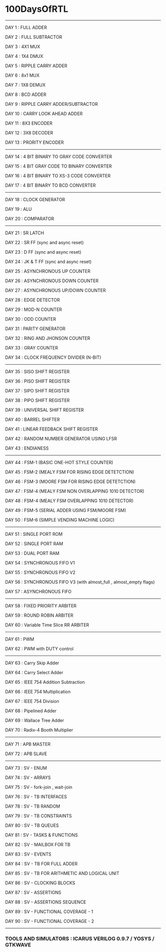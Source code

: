 # 100DaysOfRTL
_______________________________________________________

DAY 1 : FULL ADDER

DAY 2 : FULL SUBTRACTOR

DAY 3 : 4X1 MUX

DAY 4 : 1X4 DMUX 

DAY 5 : RIPPLE CARRY ADDER

DAY 6 : 8x1 MUX

DAY 7 : 1X8 DEMUX

DAY 8 : BCD ADDER

DAY 9 : RIPPLE CARRY ADDER/SUBTRACTOR

DAY 10 : CARRY LOOK AHEAD ADDER

DAY 11 : 8X3 ENCODER

DAY 12 : 3X8 DECODER

DAY 13 : PRORITY ENCODER

____________________________________________________________

DAY 14 : 4 BIT BINARY TO GRAY CODE CONVERTER

DAY 15 : 4 BIT GRAY CODE TO BINARY CONVERTER 

DAY 16 : 4 BIT BINARY TO XS-3 CODE CONVERTER

DAY 17 : 4 BIT BINARY TO BCD CONVERTER

____________________________________________________________

DAY 18 : CLOCK GENERATOR

DAY 19 : ALU

DAY 20 : COMPARATOR

____________________________________________________________

DAY 21 : SR LATCH

DAY 22 : SR FF (sync and async reset)

DAY 23 : D FF  (sync and async reset)

DAY 24 : JK & T FF (sync and async reset)

DAY 25 : ASYNCHRONOUS UP COUNTER

DAY 26 : ASYNCHRONOUS DOWN COUNTER

DAY 27 : ASYNCHRONOUS UP/DOWN COUNTER

DAY 28 : EDGE DETECTOR

DAY 29 : MOD-N COUNTER

DAY 30 : ODD COUNTER 

DAY 31 : PARITY GENERATOR

DAY 32 : RING AND JHONSON COUNTER

DAY 33 : GRAY COUNTER 

DAY 34 : CLOCK FREQUENCY DIVIDER (N-BIT)

_____________________________________________________

DAY 35 : SISO SHIFT REGISTER

DAY 36 : PISO SHIFT REGISTER

DAY 37 : SIPO SHIFT REGISTER

DAY 38 : PIPO SHIFT REGISTER

DAY 39 : UNIVERSAL SHIFT REGISTER

DAY 40 : BARREL SHIFTER

DAY 41 : LINEAR FEEDBACK SHIFT REGISTER

DAY 42 : RANDOM NUMBER GENERATOR USING LFSR 

DAY 43 : ENDIANESS
_____________________________________________________

DAY 44 : FSM-1 (BASIC ONE-HOT STYLE COUNTER)

DAY 45 : FSM-2 (MEALY FSM FOR RISING EDGE DETETCTION)

DAY 46 : FSM-3 (MOORE FSM FOR RISING EDGE DETETCTION)

DAY 47 : FSM-4 (MEALY FSM NON OVERLAPPING 1010 DETECTOR)

DAY 48 : FSM-4 (MEALY FSM OVERLAPPING 1010 DETECTOR)

DAY 49 : FSM-5 (SERIAL ADDER USING FSM/MOORE FSM)

DAY 50 : FSM-6 (SIMPLE VENDING MACHINE LOGIC)
_____________________________________________________

DAY 51 : SINGLE PORT ROM

DAY 52 : SINGLE PORT RAM

DAY 53 : DUAL PORT RAM 

DAY 54 : SYNCHRONOUS FIFO V1

DAY 55 : SYNCHRONOUS FIFO V2

DAY 56 : SYNCHRONOUS FIFO V3 (with almost_full , almost_empty flags)

DAY 57 : ASYNCHRONOUS FIFO 
____________________________________________________

DAY 58 : FIXED PRIORITY ARBITER

DAY 59 : ROUND ROBIN ARBITER

DAY 60 : Variable Time Slice RR ARBITER
____________________________________________________

DAY 61 : PWM 

DAY 62 : PWM with DUTY control 
____________________________________________________

DAY 63 : Carry Skip Adder

DAY 64 : Carry Select Adder

DAY 65 : IEEE 754 Addition Subtraction

DAY 66 : IEEE 754 Multiplication

DAY 67 : IEEE 754 Division

DAY 68 : Pipelined Adder

DAY 69 : Wallace Tree Adder

DAY 70 : Radix-4 Booth Multiplier

___________________________________________________

DAY 71 : APB MASTER

DAY 72 : APB SLAVE

_____________________________________________________

DAY 73 : SV - ENUM

DAY 74 : SV - ARRAYS

DAY 75 : SV - fork-join , wait-join

DAY 76 : SV - TB INTERFACES

DAY 78 : SV - TB RANDOM

DAY 79 : SV - TB CONSTRAINTS

DAY 80 : SV - TB QUEUES

DAY 81 : SV - TASKS & FUNCTIONS

DAY 82 : SV - MAILBOX FOR TB

DAY 83 : SV - EVENTS

DAY 84 : SV - TB FOR FULL ADDER

DAY 85 : SV - TB FOR ARITHMETIC AND LOGICAL UNIT

DAY 86 : SV - CLOCKING BLOCKS

DAY 87 : SV - ASSERTIONS 

DAY 88 : SV - ASSERTIONS SEQUENCE

DAY 89 : SV - FUNCTIONAL COVERAGE - 1

DAY 90 : SV - FUNCTIONAL COVERAGE - 2

__________________________________________________







### TOOLS AND SIMULATORS : ICARUS VERILOG 0.9.7 / YOSYS / GTKWAVE


